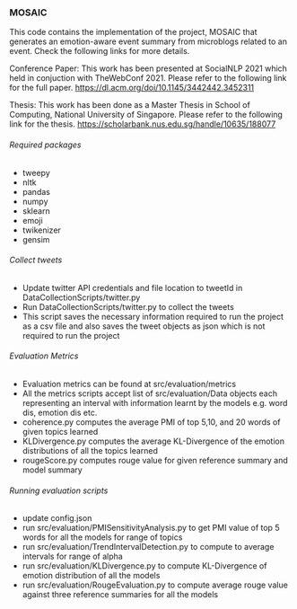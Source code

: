 ### MOSAIC
This code contains the implementation of the project, MOSAIC that generates an emotion-aware event summary from microblogs related to an event. Check the following links for more details.

Conference Paper: This work has been presented at SocialNLP 2021 which held in conjuction with TheWebConf 2021. Please refer to the following link for the full paper.
https://dl.acm.org/doi/10.1145/3442442.3452311

Thesis: This work has been done as a Master Thesis in School of Computing, National University of Singapore. Please refer to the following link for the thesis.
https://scholarbank.nus.edu.sg/handle/10635/188077


###### Required packages
* tweepy
* nltk
* pandas
* numpy
* sklearn
* emoji
* twikenizer
* gensim

###### Collect tweets
* Update twitter API credentials and file location to tweetId in DataCollectionScripts/twitter.py
* Run DataCollectionScripts/twitter.py to collect the tweets
* This script saves the necessary information required to run the project as a csv file and also saves the tweet objects as json which is not required to run the project

###### Evaluation Metrics
* Evaluation metrics can be found at src/evaluation/metrics
* All the metrics scripts accept list of src/evaluation/Data objects each representing an interval with information learnt by the models e.g. word dis, emotion dis etc.
* coherence.py computes the average PMI of top 5,10, and 20 words of given topics learned
* KLDivergence.py computes the average KL-Divergence of the emotion distributions of all the topics learned
* rougeScore.py computes rouge value for given reference summary and model summary

###### Running evaluation scripts
* update config.json
* run src/evaluation/PMISensitivityAnalysis.py to get PMI value of top 5 words for all the models for range of topics
* run src/evaluation/TrendIntervalDetection.py to compute to average intervals for range of alpha
* run src/evaluation/KLDivergence.py to compute KL-Divergence of emotion distribution of all the models
* run src/evaluation/RougeEvaluation.py to compute average rouge value against three reference summaries for all the models
